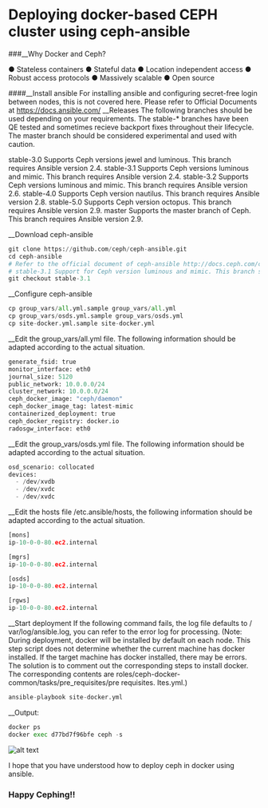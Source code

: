 # Deploying docker-based CEPH cluster using ceph-ansible
###__Why Docker and Ceph?

● Stateless containers
● Stateful data
● Location independent access
● Robust access protocols
● Massively scalable
● Open source

####__Install ansible
For installing ansible and configuring secret-free login between nodes, this is not covered here. Please refer to Official Documents at https://docs.ansible.com/
__Releases
The following branches should be used depending on your requirements. The stable-* branches have been QE tested and sometimes recieve backport fixes throughout their lifecycle. The master branch should be considered experimental and used with caution.

stable-3.0 Supports Ceph versions jewel and luminous. This branch requires Ansible version 2.4.
stable-3.1 Supports Ceph versions luminous and mimic. This branch requires Ansible version 2.4.
stable-3.2 Supports Ceph versions luminous and mimic. This branch requires Ansible version 2.6.
stable-4.0 Supports Ceph version nautilus. This branch requires Ansible version 2.8.
stable-5.0 Supports Ceph version octopus. This branch requires Ansible version 2.9.
master Supports the master branch of Ceph. This branch requires Ansible version 2.9.

__Download ceph-ansible
```python
git clone https://github.com/ceph/ceph-ansible.git
cd ceph-ansible
# Refer to the official document of ceph-ansible http://docs.ceph.com/ceph-ansible/master for branch instructions.
# stable-3.1 Support for Ceph version luminous and mimic. This branch supports Ansible version 2.4.
git checkout stable-3.1
```

__Configure ceph-ansible
```python
cp group_vars/all.yml.sample group_vars/all.yml
cp group_vars/osds.yml.sample group_vars/osds.yml
cp site-docker.yml.sample site-docker.yml
```

__Edit the group_vars/all.yml file. The following information should be adapted according to the actual situation.
```python
generate_fsid: true
monitor_interface: eth0
journal_size: 5120
public_network: 10.0.0.0/24
cluster_network: 10.0.0.0/24
ceph_docker_image: "ceph/daemon"
ceph_docker_image_tag: latest-mimic
containerized_deployment: true
ceph_docker_registry: docker.io
radosgw_interface: eth0
```

__Edit the group_vars/osds.yml file. The following information should be adapted according to the actual situation.

```python
osd_scenario: collocated
devices:
  - /dev/xvdb
  - /dev/xvdc
  - /dev/xvdc
```

__Edit the hosts file /etc.ansible/hosts, the following information should be adapted according to the actual situation.
```python
[mons]
ip-10-0-0-80.ec2.internal

[mgrs]
ip-10-0-0-80.ec2.internal

[osds]
ip-10-0-0-80.ec2.internal 

[rgws]
ip-10-0-0-80.ec2.internal 
```

__Start deployment
If the following command fails, the log file defaults to / var/log/ansible.log, you can refer to the error log for processing. (Note: During deployment, docker will be installed by default on each node. This step script does not determine whether the current machine has docker installed. If the target machine has docker installed, there may be errors. The solution is to comment out the corresponding steps to install docker. The corresponding contents are roles/ceph-docker-common/tasks/pre_requisites/pre requisites. Ites.yml.)
```python
ansible-playbook site-docker.yml
```
__Output:

```python
docker ps
docker exec d77bd7f96bfe ceph -s
```
![alt text](https://github.com/ajinkyaingole30/Readme/blob/master/Screenshot%20(216).png?raw=true)

I hope that you have understood how to deploy ceph in docker using ansible.

### Happy Cephing!!
